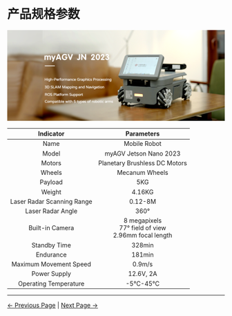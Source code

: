 # 产品规格参数

<img src="../resources/2-ProductFeature/2.1/JN-main.png " width="800" height="auto" />

| Indicator        | Parameters       |
| :--------------: | :--------------: |
| Name             | Mobile Robot     |
| Model            |         myAGV Jetson Nano 2023          |
| Motors           | Planetary Brushless DC Motors |
| Wheels           | Mecanum Wheels   |
| Payload          | 5KG              |
| Weight           | 4.16KG           |
| Laser Radar Scanning Range | 0.12-8M |
| Laser Radar Angle | 360°            |
| Built-in Camera  |       8 megapixels <br> 77° field of view <br> 2.96mm focal length   |
| Standby Time     | 328min           |
| Endurance        | 181min           |
| Maximum Movement Speed | 0.9m/s     |
| Power Supply     | 12.6V, 2A        |
| Operating Temperature | -5°C-45°C   |

---

 [← Previous Page](../2-ProductFeature/README.md#chapter-summary) | [Next Page →](../2-ProductFeature/2.2-ControlCoreParameter.md)
